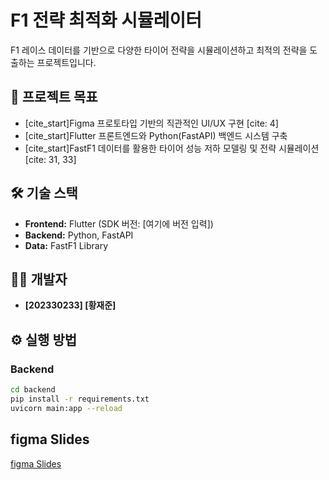 # F1 전략 최적화 시뮬레이터

F1 레이스 데이터를 기반으로 다양한 타이어 전략을 시뮬레이션하고 최적의 전략을 도출하는 프로젝트입니다.

## 🎯 프로젝트 목표
- [cite_start]Figma 프로토타입 기반의 직관적인 UI/UX 구현 [cite: 4]
- [cite_start]Flutter 프론트엔드와 Python(FastAPI) 백엔드 시스템 구축 
- [cite_start]FastF1 데이터를 활용한 타이어 성능 저하 모델링 및 전략 시뮬레이션 [cite: 31, 33]

## 🛠️ 기술 스택
- **Frontend:** Flutter (SDK 버전: [여기에 버전 입력])
- **Backend:** Python, FastAPI
- **Data:** FastF1 Library

## 🧑‍💻 개발자
- **[202330233] [황재준]**

## ⚙️ 실행 방법

### Backend
```bash
cd backend
pip install -r requirements.txt
uvicorn main:app --reload
```
## figma Slides
[figma Slides](https://www.figma.com/deck/vgQnnDWOYT2OOQfy833qUU/%EA%B0%9C%EB%B0%9C-%EC%A0%9C%EC%95%88%EC%84%9C?node-id=1-42&t=utr6OnXfSGhFfHAL-1)
